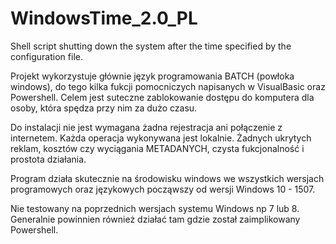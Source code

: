 # WindowsTime_2.0_PL
Shell script shutting down the system after the time specified by the configuration file.

Projekt wykorzystuje głównie język programowania BATCH (powłoka windows), do tego kilka fukcji pomocniczych napisanych w VisualBasic oraz Powershell.
Celem jest suteczne zablokowanie dostępu do komputera dla osoby, która spędza przy nim za dużo czasu.

Do instalacji nie jest wymagana żadna rejestracja ani połączenie z internetem. Każda operacja wykonywana jest lokalnie.
Żadnych ukrytych reklam, kosztów czy wyciągania METADANYCH, czysta fukcjonalność i prostota działania.

Program działa skutecznie na środowisku windows we wszystkich wersjach programowych oraz językowych począwszy od wersji Windows 10 - 1507.

Nie testowany na poprzednich wersjach systemu Windows np 7 lub 8. Generalnie powinnien również działać tam gdzie został zaimplikowany Powershell.
